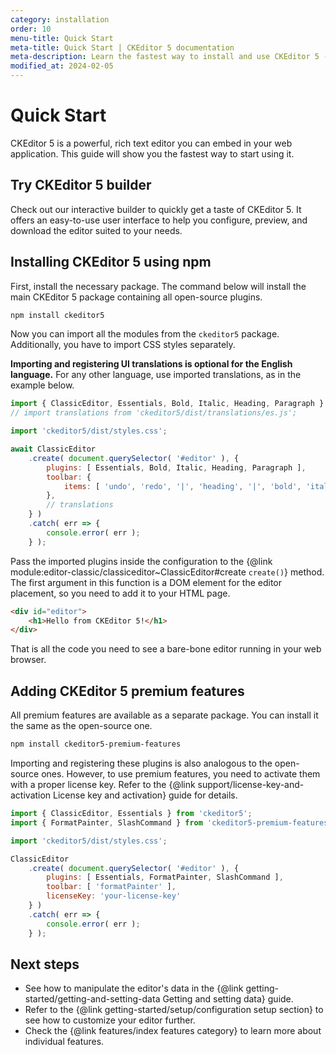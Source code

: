 ```yaml
---
category: installation
order: 10
menu-title: Quick Start
meta-title: Quick Start | CKEditor 5 documentation
meta-description: Learn the fastest way to install and use CKEditor 5 - the powerful, rich text WYSIWYG editor in your web application using npm.
modified_at: 2024-02-05
---
```


# Quick Start

CKEditor&nbsp;5 is a powerful, rich text editor you can embed in your web application. This guide will show you the fastest way to start using it.

## Try CKEditor&nbsp;5 builder

Check out our interactive builder to quickly get a taste of CKEditor&nbsp;5. It offers an easy-to-use user interface to help you configure, preview, and download the editor suited to your needs.

## Installing CKEditor&nbsp;5 using npm

First, install the necessary package. The command below will install the main CKEditor&nbsp;5 package containing all open-source plugins.

```bash
npm install ckeditor5
```

Now you can import all the modules from the `ckeditor5` package. Additionally, you have to import CSS styles separately.

**Importing and registering UI translations is optional for the English language.** For any other language, use imported translations, as in the example below.

```js
import { ClassicEditor, Essentials, Bold, Italic, Heading, Paragraph } from 'ckeditor5';
// import translations from 'ckeditor5/dist/translations/es.js';

import 'ckeditor5/dist/styles.css';

await ClassicEditor
	.create( document.querySelector( '#editor' ), {
		plugins: [ Essentials, Bold, Italic, Heading, Paragraph ],
		toolbar: {
			items: [ 'undo', 'redo', '|', 'heading', '|', 'bold', 'italic' ]
		},
		// translations
	} )
	.catch( err => {
		console.error( err );
	} );
```

Pass the imported plugins inside the configuration to the {@link module:editor-classic/classiceditor~ClassicEditor#create `create()`} method. The first argument in this function is a DOM element for the editor placement, so you need to add it to your HTML page.

```html
<div id="editor">
	<h1>Hello from CKEditor 5!</h1>
</div>
```

That is all the code you need to see a bare-bone editor running in your web browser.

## Adding CKEditor&nbsp;5 premium features

All premium features are available as a separate package. You can install it the same as the open-source one.

```bash
npm install ckeditor5-premium-features
```

Importing and registering these plugins is also analogous to the open-source ones. However, to use premium features, you need to activate them with a proper license key. Refer to the {@link support/license-key-and-activation License key and activation} guide for details.

```js
import { ClassicEditor, Essentials } from 'ckeditor5';
import { FormatPainter, SlashCommand } from 'ckeditor5-premium-features';

import 'ckeditor5/dist/styles.css';

ClassicEditor
	.create( document.querySelector( '#editor' ), {
		plugins: [ Essentials, FormatPainter, SlashCommand ],
		toolbar: [ 'formatPainter' ],
		licenseKey: 'your-license-key'
	} )
	.catch( err => {
		console.error( err );
	} );
```

## Next steps

* See how to manipulate the editor's data in the {@link getting-started/getting-and-setting-data Getting and setting data} guide.
* Refer to the {@link getting-started/setup/configuration setup section} to see how to customize your editor further.
* Check the {@link features/index features category} to learn more about individual features.

